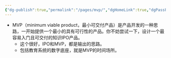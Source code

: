 ```yaml
---
{"dg-publish":true,"permalink":"/pages/mvp/","dgHomeLink":true,"dgPassFrontmatter":true,"dgShowBacklinks":true,"dgShowLocalGraph":false}
---
```



-  MVP（minimum viable product，最小可交付产品）是产品开发的一种思路，一开始提供一个最小的具有可行性的产品。你不妨尝试一下，设计一个最容易入门且可交付的知识IPO产品。  
    -  这个很好，IPO和MVP，都是输出的思路。
    - 包括教育系统的数字底座，就是MVP的时间场所。